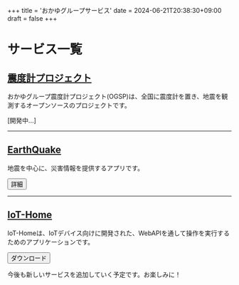 +++
title = 'おかゆグループサービス'
date = 2024-06-21T20:38:30+09:00
draft = false
+++

# サービス一覧

<div class="List" style="margin-top: 20px">

## [震度計プロジェクト](/seismometer)

おかゆグループ震度計プロジェクト(OGSP)は、全国に震度計を置き、地震を観測するオープンソースのプロジェクトです。

[開発中...]

<hr/>

## [EarthQuake](/okayueq)

地震を中心に、災害情報を提供するアプリです。

[<button>詳細</button>](https://github.com/yossy4411/EarthQuake)

<hr/>

## [IoT-Home](/iot-home)

IoT-Homeは、IoTデバイス向けに開発された、WebAPIを通して操作を実行するためのアプリケーションです。

[<button>ダウンロード</button>](https://github.com/yossy4411/Iot-Home/releases/latest)

</div>


今後も新しいサービスを追加していく予定です。お楽しみに！
